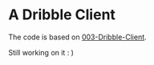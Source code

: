 # A Dribble Client

The code is based on  [003-Dribble-Client](https://github.com/vidaaudrey/003-Dribble-Client).

Still working on it : )